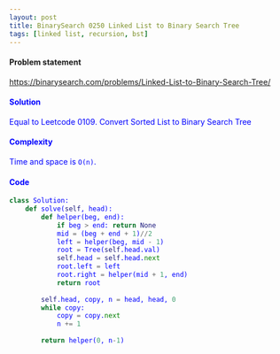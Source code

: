 ```yaml
---
layout: post
title: BinarySearch 0250 Linked List to Binary Search Tree
tags: [linked list, recursion, bst]
---
```


#### Problem statement

<a href="https://binarysearch.com/problems/Linked-List-to-Binary-Search-Tree/"> <font color = blue>https://binarysearch.com/problems/Linked-List-to-Binary-Search-Tree/

#### Solution
Equal to Leetcode 0109. Convert Sorted List to Binary Search Tree

#### Complexity
Time and space is `O(n)`.

#### Code
```python
class Solution:
    def solve(self, head):
        def helper(beg, end):
            if beg > end: return None
            mid = (beg + end + 1)//2
            left = helper(beg, mid - 1)
            root = Tree(self.head.val)
            self.head = self.head.next
            root.left = left
            root.right = helper(mid + 1, end)
            return root
        
        self.head, copy, n = head, head, 0
        while copy:
            copy = copy.next
            n += 1
            
        return helper(0, n-1)
```
